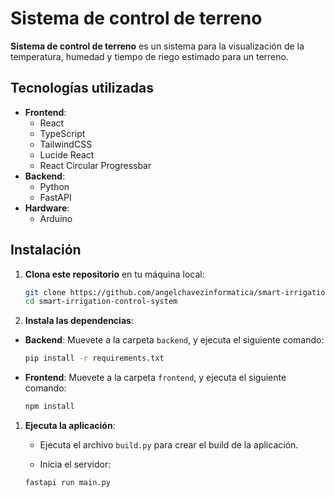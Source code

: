 # Sistema de control de terreno

**Sistema de control de terreno** es un sistema para la visualización de la temperatura, humedad y tiempo de riego estimado para un terreno.

## Tecnologías utilizadas

- **Frontend**:
  - React
  - TypeScript
  - TailwindCSS
  - Lucide React
  - React Circular Progressbar
- **Backend**:
  - Python
  - FastAPI
- **Hardware**:
  - Arduino

## Instalación

1. **Clona este repositorio** en tu máquina local:

   ```bash
   git clone https://github.com/angelchavezinformatica/smart-irrigation-control-system.git
   cd smart-irrigation-control-system
   ```

1. **Instala las dependencias**:

- **Backend**: Muevete a la carpeta `backend`, y ejecuta el siguiente comando:

  ```bash
  pip install -r requirements.txt
  ```

- **Frontend**: Muevete a la carpeta `frontend`, y ejecuta el siguiente comando:

  ```bash
  npm install
  ```

1. **Ejecuta la aplicación**:

   - Ejecuta el archivo `build.py` para crear el build de la aplicación.

   - Inicia el servidor:

   ```bash
   fastapi run main.py
   ```
